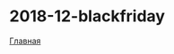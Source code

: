 # 2018-12-blackfriday

<p><a href="https://lia5.github.io/2018-12-blackfriday/app/">Главная</a></p>
